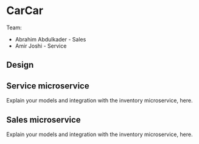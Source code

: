 # CarCar

Team:

* Abrahim Abdulkader - Sales
* Amir Joshi - Service

## Design

## Service microservice

Explain your models and integration with the inventory
microservice, here.

## Sales microservice

Explain your models and integration with the inventory
microservice, here.
